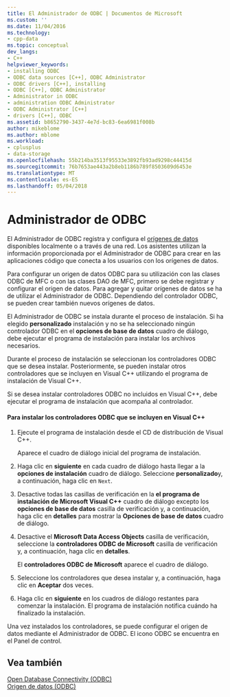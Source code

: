 ```yaml
---
title: El Administrador de ODBC | Documentos de Microsoft
ms.custom: ''
ms.date: 11/04/2016
ms.technology:
- cpp-data
ms.topic: conceptual
dev_langs:
- C++
helpviewer_keywords:
- installing ODBC
- ODBC data sources [C++], ODBC Administrator
- ODBC drivers [C++], installing
- ODBC [C++], ODBC Administrator
- Administrator in ODBC
- administration ODBC Administrator
- ODBC Administrator [C++]
- drivers [C++], ODBC
ms.assetid: b8652790-3437-4e7d-bc83-6ea6981f008b
author: mikeblome
ms.author: mblome
ms.workload:
- cplusplus
- data-storage
ms.openlocfilehash: 55b214ba3513f95533e3892fb93ad9298c44415d
ms.sourcegitcommit: 76b7653ae443a2b8eb1186b789f8503609d6453e
ms.translationtype: MT
ms.contentlocale: es-ES
ms.lasthandoff: 05/04/2018
---
```

# <a name="odbc-administrator"></a>Administrador de ODBC
El Administrador de ODBC registra y configura el [orígenes de datos](../../data/odbc/data-source-odbc.md) disponibles localmente o a través de una red. Los asistentes utilizan la información proporcionada por el Administrador de ODBC para crear en las aplicaciones código que conecta a los usuarios con los orígenes de datos.  
  
 Para configurar un origen de datos ODBC para su utilización con las clases ODBC de MFC o con las clases DAO de MFC, primero se debe registrar y configurar el origen de datos. Para agregar y quitar orígenes de datos se ha de utilizar el Administrador de ODBC. Dependiendo del controlador ODBC, se pueden crear también nuevos orígenes de datos.  
  
 El Administrador de ODBC se instala durante el proceso de instalación. Si ha elegido **personalizado** instalación y no se ha seleccionado ningún controlador ODBC en el **opciones de base de datos** cuadro de diálogo, debe ejecutar el programa de instalación para instalar los archivos necesarios.  
  
 Durante el proceso de instalación se seleccionan los controladores ODBC que se desea instalar. Posteriormente, se pueden instalar otros controladores que se incluyen en Visual C++ utilizando el programa de instalación de Visual C++.  
  
 Si se desea instalar controladores ODBC no incluidos en Visual C++, debe ejecutar el programa de instalación que acompaña al controlador.  
  
#### <a name="to-install-odbc-drivers-that-ship-with-visual-c"></a>Para instalar los controladores ODBC que se incluyen en Visual C++  
  
1.  Ejecute el programa de instalación desde el CD de distribución de Visual C++.  
  
     Aparece el cuadro de diálogo inicial del programa de instalación.  
  
2.  Haga clic en **siguiente** en cada cuadro de diálogo hasta llegar a la **opciones de instalación** cuadro de diálogo. Seleccione **personalizado**y, a continuación, haga clic en `Next`.  
  
3.  Desactive todas las casillas de verificación en la **el programa de instalación de Microsoft Visual C++** cuadro de diálogo excepto los **opciones de base de datos** casilla de verificación y, a continuación, haga clic en **detalles** para mostrar la **Opciones de base de datos** cuadro de diálogo.  
  
4.  Desactive el **Microsoft Data Access Objects** casilla de verificación, seleccione la **controladores ODBC de Microsoft** casilla de verificación y, a continuación, haga clic en **detalles**.  
  
     El **controladores ODBC de Microsoft** aparece el cuadro de diálogo.  
  
5.  Seleccione los controladores que desea instalar y, a continuación, haga clic en **Aceptar** dos veces.  
  
6.  Haga clic en **siguiente** en los cuadros de diálogo restantes para comenzar la instalación. El programa de instalación notifica cuándo ha finalizado la instalación.  
  
 Una vez instalados los controladores, se puede configurar el origen de datos mediante el Administrador de ODBC. El icono ODBC se encuentra en el Panel de control.  
  
## <a name="see-also"></a>Vea también  
 [Open Database Connectivity (ODBC)](../../data/odbc/open-database-connectivity-odbc.md)   
 [Origen de datos (ODBC)](../../data/odbc/data-source-odbc.md)